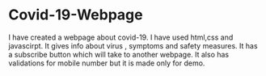 # Covid-19-Webpage

I have created a webpage about covid-19.
I have used html,css and javascirpt.
It gives info about virus , symptoms and safety measures.
It has a subscribe button which will take to another webpage.
It also has validations for mobile number but it is made only for demo.
